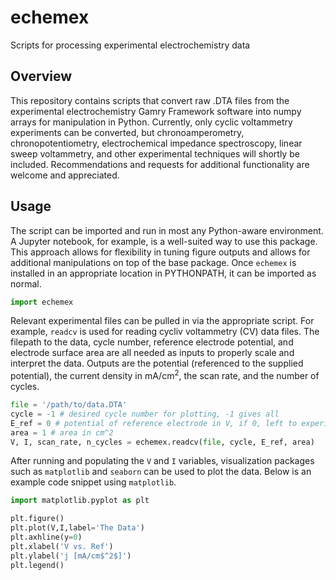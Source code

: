 # echemex
Scripts for processing experimental electrochemistry data

## Overview
This repository contains scripts that convert raw .DTA files from the experimental electrochemistry Gamry Framework software into numpy arrays for manipulation in Python.
Currently, only cyclic voltammetry experiments can be converted, but chronoamperometry, chronopotentiometry, electrochemical impedance spectroscopy, linear sweep voltammetry, and other experimental techniques will shortly be included. 
Recommendations and requests for additional functionality are welcome and appreciated.

## Usage
The script can be imported and run in most any Python-aware environment.
A Jupyter notebook, for example, is a well-suited way to use this package.
This approach allows for flexibility in tuning figure outputs and allows for additional manipulations on top of the base package.
Once `echemex` is installed in an appropriate location in PYTHONPATH, it can be imported as normal.

```python
import echemex
```

Relevant experimental files can be pulled in via the appropriate script.
For example, `readcv` is used for reading cycliv voltammetry (CV) data files.
The filepath to the data, cycle number, reference electrode potential, and electrode surface area are all needed as inputs to properly scale and interpret the data.
Outputs are the potential (referenced to the supplied potential), the current density in mA/cm<sup>2</sup>, the scan rate, and the number of cycles. 

```python
file = '/path/to/data.DTA'
cycle = -1 # desired cycle number for plotting, -1 gives all
E_ref = 0 # potential of reference electrode in V, if 0, left to experimental reference
area = 1 # area in cm^2
V, I, scan_rate, n_cycles = echemex.readcv(file, cycle, E_ref, area)
```

After running and populating the `V` and `I` variables, visualization packages such as `matplotlib` and `seaborn` can be used to plot the data.
Below is an example code snippet using `matplotlib`.

```python
import matplotlib.pyplot as plt
```

```python
plt.figure()
plt.plot(V,I,label='The Data')
plt.axhline(y=0)
plt.xlabel('V vs. Ref')
plt.ylabel('j [mA/cm$^2$]')
plt.legend()
```
